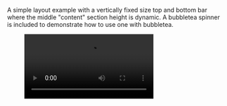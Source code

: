 A simple layout example with a vertically fixed size top and bottom bar where the middle "content" section height is dynamic. A bubbletea spinner is included to demonstrate how to use one with bubbletea.

<!-- blank line -->
<figure class="video_container">
  <video controls="true" allowfullscreen="true">
    <source src="./three-row-spinner.mp4" type="video/mp4">
  </video>
</figure>
<!-- blank line -->
